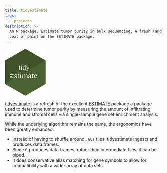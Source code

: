 ```yaml
---
title: tidyestimate
tags:
  - projects
description: >-
  An R package. Estimate tumor purity in bulk sequencing. A fresh (and tidy)
  coat of paint on the ESTIMATE package.
---
```



<img src="tidyestimate.png" height="150" class="floatleft"/>

[tidyestimate](https://cran.r-project.org/web/packages/tidyestimate/index.html) is a refresh of the excellent [ESTIMATE](https://bioinformatics.mdanderson.org/estimate/rpackage.html) package a package used to determine tumor purity by measuring the amount of infiltrating immune and stromal cells via single-sample gene set enrichment analysis.

While the underlying algorithm remains the same, the ergonomics have been greatly enhanced:

-   Instead of having to shuffle around `.GCT` files, tidyestimate ingests and produces data.frames.
-   Since it produces data.frames, rather than intermediate files, it can be piped.
-   It does conservative alias matching for gene symbols to allow for compatibility with a wider array of data sets.
